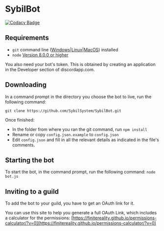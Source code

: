 # SybilBot

[![Codacy Badge](https://api.codacy.com/project/badge/Grade/e5a623175e8d4f0d8c0f2d791f5af2fb)](https://www.codacy.com/app/SybilSystem/TinyBot?utm_source=github.com&utm_medium=referral&utm_content=SybilSystem/TinyBot&utm_campaign=badger)



## Requirements

- `git` command line ([Windows](https://git-scm.com/download/win)|[Linux](https://git-scm.com/book/en/v2/Getting-Started-Installing-Git)|[MacOS](https://git-scm.com/download/mac)) installed
- `node` [Version 8.0.0 or higher](https://nodejs.org)

You also need your bot's token. This is obtained by creating an application in
the Developer section of discordapp.com.

## Downloading

In a command prompt in the directory you choose the bot to live, run the following command:

`git clone https://github.com/SybilSystem/SybilBot.git`

Once finished:

- In the folder from where you ran the git command, run `npm install`
- Rename or copy `config.json.example` to `config.json`
- Edit `config.json` and fill in all the relevant details as indicated in the file's comments.

## Starting the bot

To start the bot, in the command prompt, run the following command:
`node bot.js`

## Inviting to a guild

To add the bot to your guild, you have to get an OAuth link for it.

You can use this site to help you generate a full OAuth Link, which includes a calculator for the permissions:
[https://finitereality.github.io/permissions-calculator/?v=0](https://finitereality.github.io/permissions-calculator/?v=0)
